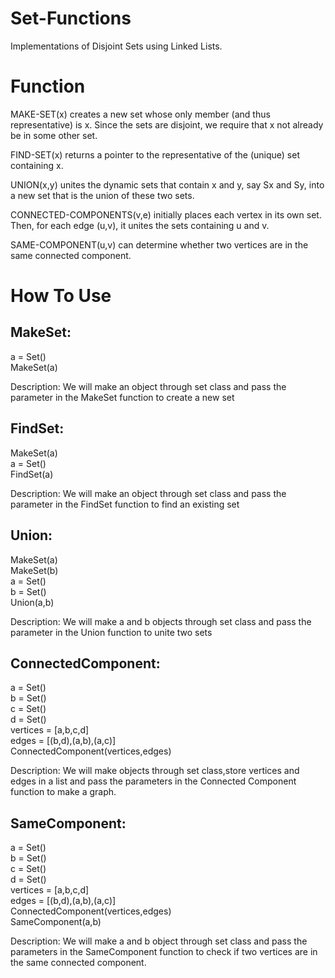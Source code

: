 # Set-Functions
Implementations of Disjoint Sets using Linked Lists.

# Function
<p>MAKE-SET(x) creates a new set whose only member (and thus representative) is x. Since the sets are disjoint, we require that x not already be in some other set.</p>
<p>FIND-SET(x) returns a pointer to the representative of the (unique) set containing x.</p>
<p>UNION(x,y) unites the dynamic sets that contain x and y, say Sx and Sy, into a new set that is the union of these two sets.</p>
<p>CONNECTED-COMPONENTS(v,e) initially places each vertex  in its own set. Then, for each edge (u,v), it unites the sets containing u and v.</p>
<p>SAME-COMPONENT(u,v) can determine whether two vertices are in the same connected component.</p>

<h1> How To Use</h1>
<h2>MakeSet:</h2>
<p>a = Set()<br />
MakeSet(a)</p>
<p>Description: We will make an object through set class and pass the parameter in the MakeSet function to create a new set</p>
<h2>FindSet:</h2>
<p>MakeSet(a)<br />
a = Set()<br /> 
FindSet(a)</p>
<p>Description: We will make an object through set class and pass the parameter in the FindSet function to find an existing set</p>
<h2> Union:</h2>
<p>MakeSet(a)<br />
MakeSet(b)<br />
a = Set()<br />
b = Set()<br />
Union(a,b)</p>
<p>Description: We will make a and b objects through set class and pass the parameter in the Union function to unite two sets</p>
<h2>ConnectedComponent:</h2>
<p>a = Set()<br />
b = Set()<br />
c = Set()<br />
d = Set()<br />
vertices = [a,b,c,d]<br />
edges = [(b,d),(a,b),(a,c)]<br />
ConnectedComponent(vertices,edges)</p>
<p>Description: We will make objects through set class,store vertices and edges in a list and pass the parameters in the Connected Component function to make a graph.</p>
<h2>SameComponent:</h2>
<p>a = Set()<br />
b = Set()<br />
c = Set()<br />
d = Set()<br />
vertices = [a,b,c,d]<br />
edges = [(b,d),(a,b),(a,c)]<br />
ConnectedComponent(vertices,edges)<br />
SameComponent(a,b)</p>
<p>Description: We will make a and b object through set class and pass the parameters in the SameComponent function to check if two vertices are in the same connected component.</p>

